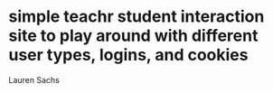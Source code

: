 # simple teachr student interaction site to play around with different user types, logins, and cookies
Lauren Sachs
